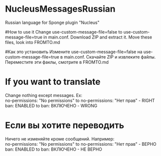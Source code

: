 # NucleusMessagesRussian
Russian language for Sponge plugin "Nucleus"

#How to use it
Change use-custom-message-file=false to use-custom-message-file=true in main.conf.
Download ZIP and extract it.
Move these files, look into FROMTO.md

#Как это установить
Измените use-custom-message-file=false на use-custom-message-file=true в main.conf.
Скачайте ZIP и извлеките файлы.
Переместите эти факлы, смотрите в FROMTO.md


# If you want to translate
Change nothing except messages. Ex:\
no-permissions: "No permissions" to no-permissions: "Нет прав" - RIGHT\
ban: ENABLED to ban: ВКЛЮЧЕНО - WRONG

# Если вы хотите переводить
Ничего не изменяйте кроме сообщений. Например:\
no-permissions: "No permissions" to no-permissions: "Нет прав" - ВЕРНО\
ban: ENABLED to ban: ВКЛЮЧЕНО - НЕ ВЕРНО
